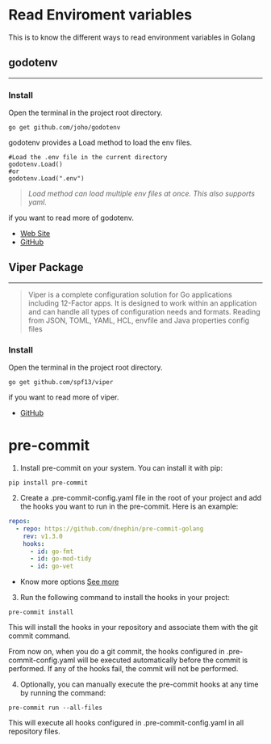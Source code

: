 # Read Enviroment variables

This is to know the different ways to read environment variables in Golang

## godotenv

---

### Install

Open the terminal in the project root directory.

```shell
go get github.com/joho/godotenv
```

godotenv provides a Load method to load the env files.

```shell
#Load the .env file in the current directory
godotenv.Load()
#or
godotenv.Load(".env")
```

> _Load method can load multiple env files at once. This also supports yaml._

if you want to read more of godotenv.

- [Web Site](https://pkg.go.dev/github.com/joho/godotenv)
- [GitHub](https://github.com/joho/godotenv)

## Viper Package

---

> Viper is a complete configuration solution for Go applications including 12-Factor apps. It is designed to work within an application and can handle all types of configuration needs and formats. Reading from JSON, TOML, YAML, HCL, envfile and Java properties config files

### Install

Open the terminal in the project root directory.

```shell
go get github.com/spf13/viper
```

if you want to read more of viper.

- [GitHub](https://github.com/spf13/viper)

# pre-commit

1. Install pre-commit on your system. You can install it with pip:

```shell
pip install pre-commit
```

2. Create a .pre-commit-config.yaml file in the root of your project and add the hooks you want to run in the pre-commit. Here is an example:

```yaml
repos:
  - repo: https://github.com/dnephin/pre-commit-golang
    rev: v1.3.0
    hooks:
      - id: go-fmt
      - id: go-mod-tidy
      - id: go-vet
```

- Know more options [See more](https://pre-commit.com/hooks.html)

3. Run the following command to install the hooks in your project:

```shell
pre-commit install
```

This will install the hooks in your repository and associate them with the git commit command.

From now on, when you do a git commit, the hooks configured in .pre-commit-config.yaml will be executed automatically before the commit is performed. If any of the hooks fail, the commit will not be performed.

4. Optionally, you can manually execute the pre-commit hooks at any time by running the command:

```shell
pre-commit run --all-files
```

This will execute all hooks configured in .pre-commit-config.yaml in all repository files.
